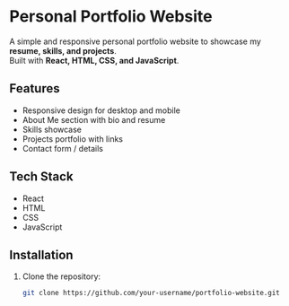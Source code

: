 # Personal Portfolio Website

A simple and responsive personal portfolio website to showcase my **resume, skills, and projects**.  
Built with **React, HTML, CSS, and JavaScript**.

## Features
- Responsive design for desktop and mobile
- About Me section with bio and resume
- Skills showcase
- Projects portfolio with links
- Contact form / details

## Tech Stack
- React  
- HTML  
- CSS  
- JavaScript  

## Installation
1. Clone the repository:
   ```bash
   git clone https://github.com/your-username/portfolio-website.git
